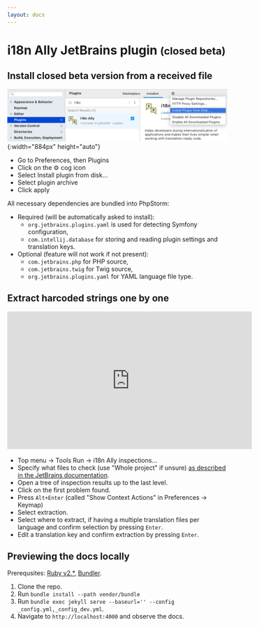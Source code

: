 ```yaml
---
layout: docs
---
```


# i18n Ally JetBrains plugin <small>(closed beta)</small>

## Install closed beta version from a received file

![Install closed beta version from code](assets/install-plugin-from-files.png){:width="884px" height="auto"}

* Go to Preferences, then Plugins
* Click on the ⚙️ cog icon
* Select Install plugin from disk...
* Select plugin archive
* Click apply

All necessary dependencies are bundled into PhpStorm:

* Required (will be automatically asked to install):
  * `org.jetbrains.plugins.yaml` is used for detecting Symfony configuration,
  * `com.intellij.database` for storing and reading plugin settings and translation keys.
* Optional (feature will not work if not present):
  * `com.jetbrains.php` for PHP source,
  * `com.jetbrains.twig` for Twig source,
  * `org.jetbrains.plugins.yaml` for YAML language file type.

## Extract harcoded strings one by one

<div class="video-container">
    <iframe width="560" height="315" src="https://www.youtube.com/embed/3Lnt-aBy98E?rel=0" frameborder="0" allow="accelerometer; autoplay; clipboard-write; encrypted-media; gyroscope; picture-in-picture" allowfullscreen></iframe>
</div>

* Top menu → Tools Run → i18n Ally inspections…
* Specify what files to check (use "Whole project" if unsure) [as described in the JetBrains documentation](https://www.jetbrains.com/help/idea/specify-inspection-scope-dialog.html).
* Open a tree of inspection results up to the last level.
* Click on the first problem found.
* Press `Alt+Enter` (called "Show Context Actions" in Preferences → Keymap)
* Select extraction.
* Select where to extract, if having a multiple translation files per language and confirm selection by pressing `Enter`.
* Edit a translation key and confirm extraction by pressing `Enter`.

## Previewing the docs locally

Prerequsites: [Ruby v2.*](https://www.ruby-lang.org/en/documentation/installation/#homebrew), [Bundler](https://bundler.io/).

1. Clone the repo.
2. Run `bundle install --path vendor/bundle`
3. Run `bundle exec jekyll serve --baseurl='' --config _config.yml,_config_dev.yml`.
4. Navigate to `http://localhost:4000` and observe the docs.
